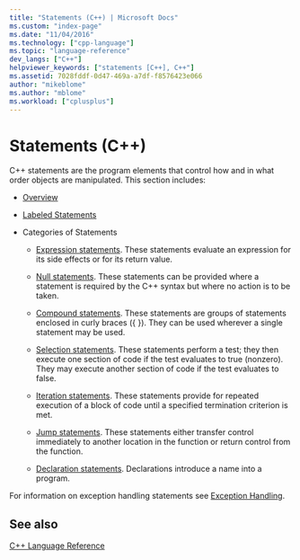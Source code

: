 ```yaml
---
title: "Statements (C++) | Microsoft Docs"
ms.custom: "index-page"
ms.date: "11/04/2016"
ms.technology: ["cpp-language"]
ms.topic: "language-reference"
dev_langs: ["C++"]
helpviewer_keywords: ["statements [C++], C++"]
ms.assetid: 7028fddf-0d47-469a-a7df-f8576423e066
author: "mikeblome"
ms.author: "mblome"
ms.workload: ["cplusplus"]
---
```

# Statements (C++)
C++ statements are the program elements that control how and in what order objects are manipulated. This section includes:  
  
-   [Overview](../cpp/overview-of-cpp-statements.md)  
  
-   [Labeled Statements](../cpp/labeled-statements.md)  
  
-   Categories of Statements  
  
    -   [Expression statements](../cpp/expression-statement.md). These statements evaluate an expression for its side effects or for its return value.  
  
    -   [Null statements](../cpp/null-statement.md). These statements can be provided where a statement is required by the C++ syntax but where no action is to be taken.  
  
    -   [Compound statements](../cpp/compound-statements-blocks.md). These statements are groups of statements enclosed in curly braces ({ }). They can be used wherever a single statement may be used.  
  
    -   [Selection statements](../cpp/selection-statements-cpp.md). These statements perform a test; they then execute one section of code if the test evaluates to true (nonzero). They may execute another section of code if the test evaluates to false.  
  
    -   [Iteration statements](../cpp/iteration-statements-cpp.md). These statements provide for repeated execution of a block of code until a specified termination criterion is met.  
  
    -   [Jump statements](../cpp/jump-statements-cpp.md). These statements either transfer control immediately to another location in the function or return control from the function.  
  
    -   [Declaration statements](declarations-and-definitions-cpp.md). Declarations introduce a name into a program.  
  
 For information on exception handling statements see [Exception Handling](../cpp/exception-handling-in-visual-cpp.md).  
  
## See also  
 [C++ Language Reference](../cpp/cpp-language-reference.md)